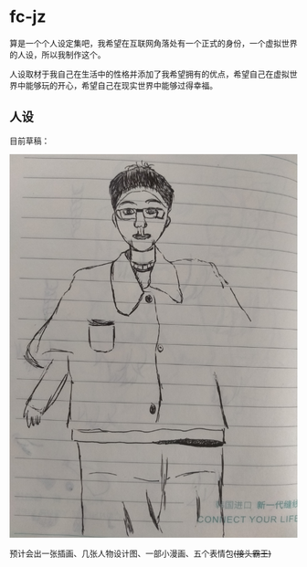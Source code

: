 # fc-jz
算是一个个人设定集吧，我希望在互联网角落处有一个正式的身份，一个虚拟世界的人设，所以我制作这个。

人设取材于我自己在生活中的性格并添加了我希望拥有的优点，希望自己在虚拟世界中能够玩的开心，希望自己在现实世界中能够过得幸福。

## 人设

目前草稿：

![me](https://github.com/fcjz/fc-jz/blob/main/%E8%87%AA%E6%88%91%E7%94%BB%E5%83%8F.jpg)

预计会出一张插画、几张人物设计图、一部小漫画、五个表情包~~(接头霸王)~~
